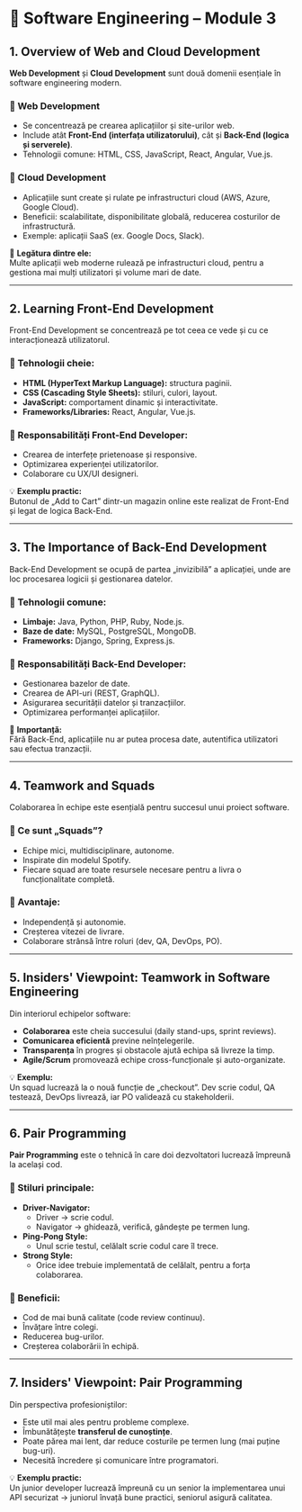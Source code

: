 # 📘 Software Engineering – Module 3

## 1. Overview of Web and Cloud Development
**Web Development** și **Cloud Development** sunt două domenii esențiale în software engineering modern.

### 🔹 Web Development
- Se concentrează pe crearea aplicațiilor și site-urilor web.
- Include atât **Front-End (interfața utilizatorului)**, cât și **Back-End (logica și serverele)**.
- Tehnologii comune: HTML, CSS, JavaScript, React, Angular, Vue.js.

### 🔹 Cloud Development
- Aplicațiile sunt create și rulate pe infrastructuri cloud (AWS, Azure, Google Cloud).
- Beneficii: scalabilitate, disponibilitate globală, reducerea costurilor de infrastructură.
- Exemple: aplicații SaaS (ex. Google Docs, Slack).

📌 **Legătura dintre ele:**  
Multe aplicații web moderne rulează pe infrastructuri cloud, pentru a gestiona mai mulți utilizatori și volume mari de date.

---

## 2. Learning Front-End Development
Front-End Development se concentrează pe tot ceea ce vede și cu ce interacționează utilizatorul.

### 🔹 Tehnologii cheie:
- **HTML (HyperText Markup Language):** structura paginii.
- **CSS (Cascading Style Sheets):** stiluri, culori, layout.
- **JavaScript:** comportament dinamic și interactivitate.
- **Frameworks/Libraries:** React, Angular, Vue.js.

### 🔹 Responsabilități Front-End Developer:
- Crearea de interfețe prietenoase și responsive.
- Optimizarea experienței utilizatorilor.
- Colaborare cu UX/UI designeri.

💡 **Exemplu practic:**  
Butonul de „Add to Cart” dintr-un magazin online este realizat de Front-End și legat de logica Back-End.

---

## 3. The Importance of Back-End Development
Back-End Development se ocupă de partea „invizibilă” a aplicației, unde are loc procesarea logicii și gestionarea datelor.

### 🔹 Tehnologii comune:
- **Limbaje:** Java, Python, PHP, Ruby, Node.js.
- **Baze de date:** MySQL, PostgreSQL, MongoDB.
- **Frameworks:** Django, Spring, Express.js.

### 🔹 Responsabilități Back-End Developer:
- Gestionarea bazelor de date.
- Crearea de API-uri (REST, GraphQL).
- Asigurarea securității datelor și tranzacțiilor.
- Optimizarea performanței aplicațiilor.

📌 **Importanță:**  
Fără Back-End, aplicațiile nu ar putea procesa date, autentifica utilizatori sau efectua tranzacții.

---

## 4. Teamwork and Squads
Colaborarea în echipe este esențială pentru succesul unui proiect software.

### 🔹 Ce sunt „Squads”?
- Echipe mici, multidisciplinare, autonome.
- Inspirate din modelul Spotify.
- Fiecare squad are toate resursele necesare pentru a livra o funcționalitate completă.

### 🔹 Avantaje:
- Independență și autonomie.
- Creșterea vitezei de livrare.
- Colaborare strânsă între roluri (dev, QA, DevOps, PO).

---

## 5. Insiders' Viewpoint: Teamwork in Software Engineering
Din interiorul echipelor software:
- **Colaborarea** este cheia succesului (daily stand-ups, sprint reviews).
- **Comunicarea eficientă** previne neînțelegerile.
- **Transparența** în progres și obstacole ajută echipa să livreze la timp.
- **Agile/Scrum** promovează echipe cross-funcționale și auto-organizate.

💡 **Exemplu:**  
Un squad lucrează la o nouă funcție de „checkout”. Dev scrie codul, QA testează, DevOps livrează, iar PO validează cu stakeholderii.

---

## 6. Pair Programming
**Pair Programming** este o tehnică în care doi dezvoltatori lucrează împreună la același cod.

### 🔹 Stiluri principale:
- **Driver-Navigator:**  
  - Driver → scrie codul.  
  - Navigator → ghidează, verifică, gândește pe termen lung.
- **Ping-Pong Style:**  
  - Unul scrie testul, celălalt scrie codul care îl trece.
- **Strong Style:**  
  - Orice idee trebuie implementată de celălalt, pentru a forța colaborarea.

### 🔹 Beneficii:
- Cod de mai bună calitate (code review continuu).
- Învățare între colegi.
- Reducerea bug-urilor.
- Creșterea colaborării în echipă.

---

## 7. Insiders' Viewpoint: Pair Programming
Din perspectiva profesioniștilor:
- Este util mai ales pentru probleme complexe.
- Îmbunătățește **transferul de cunoștințe**.
- Poate părea mai lent, dar reduce costurile pe termen lung (mai puține bug-uri).
- Necesită încredere și comunicare între programatori.

💡 **Exemplu practic:**  
Un junior developer lucrează împreună cu un senior la implementarea unui API securizat → juniorul învață bune practici, seniorul asigură calitatea.
